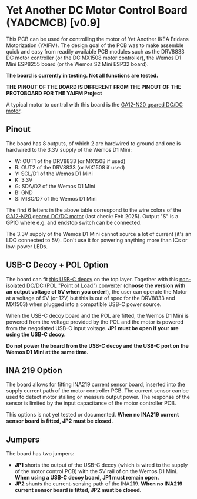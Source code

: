 # Yet Another DC Motor Control Board (YADCMCB) [v0.9]

This PCB can be used for controlling the motor of Yet Another IKEA Fridans Motorization (YAIFM). The design goal of the PCB was to make assemble quick and easy from readily available PCB modules such as the DRV8833 DC motor controller (or the DC MX1508 motor controller), the Wemos D1 Mini ESP8255 board (or the Wemos S2 Mini ESP32 board).

**The board is currently in testing. Not all functions are tested.**

**THE PINOUT OF THE BOARD IS DIFFERENT FROM THE PINOUT OF THE PROTOBOARD FOR THE YAIFM Project**

A typical motor to control with this board is the [GA12-N20 geared DC/DC motor](https://www.aliexpress.com/item/4001045242610.html).

## Pinout

The board has 8 outputs, of which 2 are hardwired to ground and one is hardwired to the 3.3V supply of the Wemos D1 Mini:
- W: OUT1 of the DRV8833 (or MX1508 if used)
- R: OUT2 of the DRV8833 (or MX1508 if used)
- Y: SCL/D1 of the Wemos D1 Mini
- K: 3.3V
- G: SDA/D2 of the Wemos D1 Mini
- B: GND
- S: MISO/D7 of the Wemos D1 Mini

The first 6 letters in the above table correspond to the wire colors of the [GA12-N20 geared DC/DC motor](https://www.aliexpress.com/item/4001045242610.html) (last check: Feb 2025). Output "S" is a GPIO where e.g. and endstop switch can be connected.

The 3.3V supply of the Wemos D1 Mini cannot source a lot of current (it's an LDO connected to 5V). Don't use it for powering anything more than ICs or low-power LEDs.

## USB-C Decoy + POL Option

The board can fit [this USB-C decoy](https://www.aliexpress.com/item/1005008134795923.html) on the top layer. Together with this [non-isolated DC/DC (POL "Point of Load") converter](https://www.aliexpress.com/item/1005006005553178.html) (**choose the version with an output voltage of 5V when you order!**), the user can operate the Motor at a voltage of 9V (or 12V, but this is out of spec for the DRV8833 and MX1503) when plugged into a compatible USB-C power source.

When the USB-C decoy board and the POL are fitted, the Wemos D1 Mini is powered from the voltage provided by the POL and the motor is powered from the negotiated USB-C input voltage. **JP1 must be open if your are using the USB-C decoy.**

**Do not power the board from the USB-C decoy and the USB-C port on the Wemos D1 Mini at the same time.**

## INA 219 Option

The board allows for fitting INA219 current sensor board, inserted into the supply current path of the motor controller PCB. The current sensor can be used to detect motor stalling or measure output power. The response of the sensor is limited by the input capacitance of the motor controller PCB.

This options is not yet tested or documented. **When no INA219 current sensor board is fitted, JP2 must be closed.**

## Jumpers

The board has two jumpers:

- **JP1** shorts the output of the USB-C decoy (which is wired to the supply of the motor control PCB) with the 5V rail of on the Wemos D1 Mini. **When using a USB-C decoy board, JP1 must remain open.**
- **JP2** shunts the current-sensing path of the INA219. **When no INA219 current sensor board is fitted, JP2 must be closed.**
